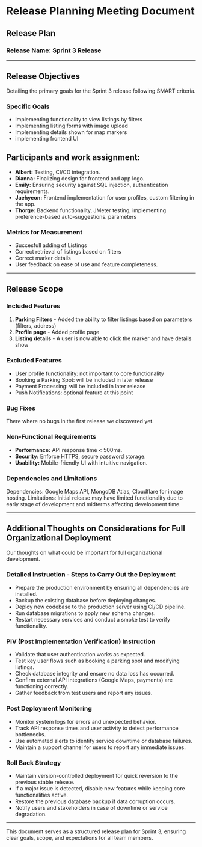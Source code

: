 # **Release Planning Meeting Document**

## **Release Plan**

### **Release Name:** Sprint 3 Release

---

## **Release Objectives**
Detailing the primary goals for the Sprint 3 release following SMART criteria.

### **Specific Goals**
- Implementing functionality to view listings by filters
- Implementing listing forms with image upload 
- Implementing details shown for map markers
- implementing frontend UI
  
## Participants and work assignment:
- **Albert:** Testing, CI/CD integration.
- **Dianna:** Finalizing design for frontend and app logo.
- **Emily:** Ensuring security against SQL injection, authentication requirements.
- **Jaehyeon:** Frontend implementation for user profiles, custom filtering in the app.
- **Thorge:** Backend functionality, JMeter testing, implementing preference-based auto-suggestions.
parameters
  
### **Metrics for Measurement**
- Succesfull adding of Listings
- Correct retrieval of listings based on filters 
- Correct marker details
- User feedback on ease of use and feature completeness.

---

## **Release Scope** 
### **Included Features**
1. **Parking Filters** - Added the ability to filter listings based on parameters (filters, address)
2. **Profile page** - Added profile page
3. **Listing details** - A user is now able to click the marker and have details show


### **Excluded Features**
- User profile functionality: not important to core functionality
- Booking a Parking Spot: will be included in later release
- Payment Processing: will be included in later release
- Push Notifications: optional feature at this point

### **Bug Fixes**
There where no bugs in the first release we discovered yet.

### **Non-Functional Requirements**
- **Performance:** API response time < 500ms.
- **Security:** Enforce HTTPS, secure password storage.
- **Usability:** Mobile-friendly UI with intuitive navigation.

### **Dependencies and Limitations**
Dependencies: Google Maps API, MongoDB Atlas, Cloudflare for image hosting.
Limitations: Initial release may have limited functionality due to early stage of development and midterms affecting development time.

---

## **Additional Thoughts on Considerations for Full Organizational Deployment**
Our thoughts on what could be important for full organizational development.

### **Detailed Instruction - Steps to Carry Out the Deployment**
- Prepare the production environment by ensuring all dependencies are installed.
- Backup the existing database before deploying changes.
- Deploy new codebase to the production server using CI/CD pipeline.
- Run database migrations to apply new schema changes.
- Restart necessary services and conduct a smoke test to verify functionality.

### **PIV (Post Implementation Verification) Instruction**
- Validate that user authentication works as expected.
- Test key user flows such as booking a parking spot and modifying listings.
- Check database integrity and ensure no data loss has occurred.
- Confirm external API integrations (Google Maps, payments) are functioning correctly.
- Gather feedback from test users and report any issues.

### **Post Deployment Monitoring**
- Monitor system logs for errors and unexpected behavior.
- Track API response times and user activity to detect performance bottlenecks.
- Use automated alerts to identify service downtime or database failures.
- Maintain a support channel for users to report any immediate issues.

### **Roll Back Strategy**
- Maintain version-controlled deployment for quick reversion to the previous stable release.
- If a major issue is detected, disable new features while keeping core functionalities active.
- Restore the previous database backup if data corruption occurs.
- Notify users and stakeholders in case of downtime or service degradation.

---

This document serves as a structured release plan for Sprint 3, ensuring clear goals, scope, and 
expectations for all team members.




